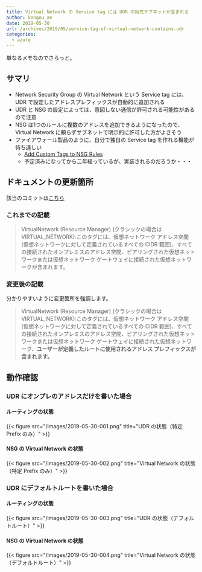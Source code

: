 ```yaml
---
title: Virtual Network の Service tag には UDR の宛先サブネットが含まれる
author: kongou_ae
date: 2019-05-30
url: /archives/2019/05/service-tag-of-virtual-network-contains-udr
categories:
  - azure
---
```


単なるメモなのでさらっと。

## サマリ

- Network Security Group の Virtual Network という Service tag には、UDR で設定したアドレスプレフィックスが自動的に追加される
- UDR と NSG の設定によっては、意図しない通信が許可される可能性があるので注意
- NSG は1つのルールに複数のアドレスを追加できるようになったので、Virtual Network に頼らずサブネットで明示的に許可した方がよさそう
- ファイアウォール製品のように、自分で独自の Service tag を作れる機能が待ち遠しい
  - [Add Custom Tags to NSG Rules](https://feedback.azure.com/forums/217313-networking/suggestions/17531176-add-custom-tags-to-nsg-rules)
  - 予定済みになってから二年経っているが、実装されるのだろうか・・・

## ドキュメントの更新箇所

該当のコミットは[こちら](https://github.com/MicrosoftDocs/azure-docs.ja-jp/commit/6d2ed078240506dfd7c11ca51dcc5f8adb6868ef#diff-76197bb9a656355ed89a664f47a5d60dL60)

### これまでの記載

> VirtualNetwork (Resource Manager) (クラシックの場合は VIRTUAL_NETWORK):このタグには、仮想ネットワーク アドレス空間 (仮想ネットワークに対して定義されているすべての CIDR 範囲)、すべての接続されたオンプレミスのアドレス空間、ピアリングされた仮想ネットワークまたは仮想ネットワーク ゲートウェイに接続された仮想ネットワークが含まれます。

### 変更後の記載

分かりやすいように変更箇所を強調します。

> VirtualNetwork (Resource Manager) (クラシックの場合は VIRTUAL_NETWORK):このタグには、仮想ネットワーク アドレス空間 (仮想ネットワークに対して定義されているすべての CIDR 範囲)、すべての接続されたオンプレミスのアドレス空間、ピアリングされた仮想ネットワークまたは仮想ネットワーク ゲートウェイに接続された仮想ネットワーク、**ユーザーが定義したルートに使用されるアドレス プレフィックスが含まれます。**

## 動作確認

### UDR にオンプレのアドレスだけを書いた場合

#### ルーティングの状態

{{< figure src="/images/2019-05-30-001.png" title="UDR の状態（特定 Prefix のみ）" >}}

#### NSG の Virtual Network の状態

{{< figure src="/images/2019-05-30-002.png" title="Virtual Network の状態（特定 Prefix のみ）" >}}

### UDR にデフォルトルートを書いた場合

#### ルーティングの状態

{{< figure src="/images/2019-05-30-003.png" title="UDR の状態（デフォルトルート）" >}}

#### NSG の Virtual Network の状態

{{< figure src="/images/2019-05-30-004.png" title="Virtual Network の状態（デフォルトルート）" >}}
